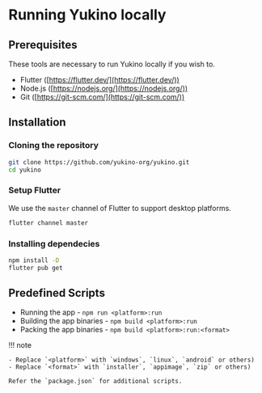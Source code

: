 # Running Yukino locally

## Prerequisites

These tools are necessary to run Yukino locally if you wish to.

-   Flutter ([https://flutter.dev/](https://flutter.dev/))
-   Node.js ([https://nodejs.org/](https://nodejs.org/))
-   Git ([https://git-scm.com/](https://git-scm.com/))

## Installation

### Cloning the repository

```bash
git clone https://github.com/yukino-org/yukino.git
cd yukino
```

### Setup Flutter

We use the `master` channel of Flutter to support desktop platforms.

```bash
flutter channel master
```

### Installing dependecies

```bash
npm install -D
flutter pub get
```

## Predefined Scripts

-   Running the app - `npm run <platform>:run`
-   Building the app binaries - `npm build <platform>:run`
-   Packing the app binaries - `npm build <platform>:run:<format>`

!!! note

    - Replace `<platform>` with `windows`, `linux`, `android` or others)
    - Replace `<format>` with `installer`, `appimage`, `zip` or others)

    Refer the `package.json` for additional scripts.
